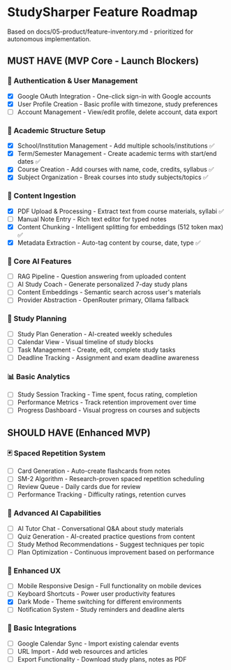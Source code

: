 # StudySharper Feature Roadmap

Based on docs/05-product/feature-inventory.md - prioritized for autonomous implementation.

## MUST HAVE (MVP Core - Launch Blockers)

### 🔐 Authentication & User Management
- [x] Google OAuth Integration - One-click sign-in with Google accounts
- [x] User Profile Creation - Basic profile with timezone, study preferences
- [ ] Account Management - View/edit profile, delete account, data export

### 🏫 Academic Structure Setup
- [x] School/Institution Management - Add multiple schools/institutions ✅
- [x] Term/Semester Management - Create academic terms with start/end dates ✅
- [x] Course Creation - Add courses with name, code, credits, syllabus ✅
- [x] Subject Organization - Break courses into study subjects/topics ✅

### 📄 Content Ingestion
- [x] PDF Upload & Processing - Extract text from course materials, syllabi ✅
- [ ] Manual Note Entry - Rich text editor for typed notes
- [x] Content Chunking - Intelligent splitting for embeddings (512 token max) ✅
- [x] Metadata Extraction - Auto-tag content by course, date, type ✅

### 🧠 Core AI Features
- [ ] RAG Pipeline - Question answering from uploaded content
- [ ] AI Study Coach - Generate personalized 7-day study plans
- [ ] Content Embeddings - Semantic search across user's materials
- [ ] Provider Abstraction - OpenRouter primary, Ollama fallback

### 📅 Study Planning
- [ ] Study Plan Generation - AI-created weekly schedules
- [ ] Calendar View - Visual timeline of study blocks
- [ ] Task Management - Create, edit, complete study tasks
- [ ] Deadline Tracking - Assignment and exam deadline awareness

### 📊 Basic Analytics
- [ ] Study Session Tracking - Time spent, focus rating, completion
- [ ] Performance Metrics - Track retention improvement over time
- [ ] Progress Dashboard - Visual progress on courses and subjects

## SHOULD HAVE (Enhanced MVP)

### 🃏 Spaced Repetition System
- [ ] Card Generation - Auto-create flashcards from notes
- [ ] SM-2 Algorithm - Research-proven spaced repetition scheduling
- [ ] Review Queue - Daily cards due for review
- [ ] Performance Tracking - Difficulty ratings, retention curves

### 🤖 Advanced AI Capabilities
- [ ] AI Tutor Chat - Conversational Q&A about study materials
- [ ] Quiz Generation - AI-created practice questions from content
- [ ] Study Method Recommendations - Suggest techniques per topic
- [ ] Plan Optimization - Continuous improvement based on performance

### 📱 Enhanced UX
- [ ] Mobile Responsive Design - Full functionality on mobile devices
- [ ] Keyboard Shortcuts - Power user productivity features
- [x] Dark Mode - Theme switching for different environments
- [ ] Notification System - Study reminders and deadline alerts

### 🔗 Basic Integrations
- [ ] Google Calendar Sync - Import existing calendar events
- [ ] URL Import - Add web resources and articles
- [ ] Export Functionality - Download study plans, notes as PDF